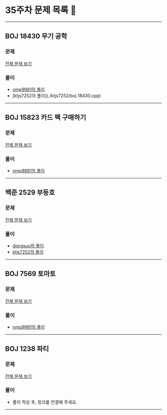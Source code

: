 # 35주차 문제 목록 📝
___
## BOJ 18430 무기 공학
### 문제
[전체 문제 보기](https://www.acmicpc.net/problem/18430)

### 풀이
- [nmp9981의 풀이](https://blog.naver.com/tybnasgo/222798554870)
- [ktjs7252의 풀이](./ktjs7252/boj 18430.cpp)
___
## BOJ 15823 카드 팩 구매하기
### 문제
[전체 문제 보기](https://www.acmicpc.net/problem/15823)

### 풀이
- [nmp9981의 풀이](https://blog.naver.com/tybnasgo/222803753547)
___
## 백준 2529 부등호
### 문제
[전체 문제 보기](https://www.acmicpc.net/problem/2529)

### 풀이
- [dongsuu의 풀이](https://hyunn99.tistory.com/97)
- [ktjs7252의 풀이]()
___

## BOJ 7569 토마토
### 문제
[전체 문제 보기](https://www.acmicpc.net/problem/7569)

### 풀이
- [nmp9981의 풀이](https://blog.naver.com/tybnasgo/222800211112)
___
## BOJ 1238 파티
### 문제
[전체 문제 보기](https://www.acmicpc.net/problem/1238)

### 풀이
- 풀이 작성 후, 링크를 연결해 주세요.
___
